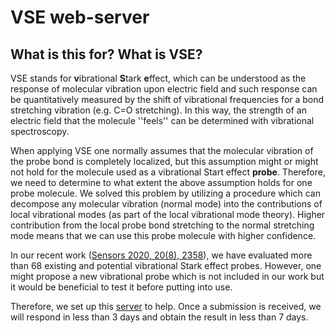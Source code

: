 # VSE web-server

## What is this for? What is VSE?

VSE stands for **v**ibrational **S**tark **e**ffect, which can be understood as the response of molecular vibration upon electric field and such response can be quantitatively measured by the shift of vibrational frequencies for a bond stretching vibration (e.g. C=O stretching).
In this way, the strength of an electric field that the molecule ''feels'' can be determined with vibrational spectroscopy.

When applying VSE one normally assumes that the molecular vibration of the probe bond is completely localized, but this assumption might or might not hold for the molecule used as a vibrational Start effect **probe**.
Therefore, we need to determine to what extent the above assumption holds for one probe molecule. We solved this problem by utilizing a procedure which can decompose any molecular vibration (normal mode)
into the contributions of local vibrational modes (as part of the local vibrational mode theory). Higher contribution from the local probe bond stretching to the normal stretching mode means that we can use this probe molecule with higher confidence. 

In our recent work ([Sensors 2020, 20(8), 2358](https://doi.org/10.3390/s20082358)), we have evaluated more than 68 existing and potential vibrational Stark effect probes. 
However, one might propose a new vibrational probe which is not included in our work but it would be beneficial to test it before putting into use. 

Therefore, we set up this [server](https://vse-server.github.io/) to help. Once a submission is received, we will respond in less than 3 days and obtain the result in less than 7 days.  
